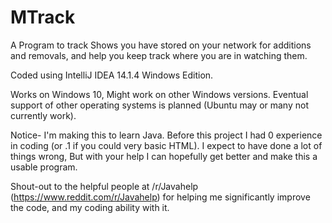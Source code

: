 # MTrack
A Program to track Shows you have stored on your network for additions and removals, and help you keep track where you are in watching them.

Coded using IntelliJ IDEA 14.1.4 Windows Edition.

Works on Windows 10, Might work on other Windows versions. Eventual support of other operating systems is planned (Ubuntu may or many not currently work).

Notice- I'm making this to learn Java. Before this project I had 0 experience in coding (or .1 if you could very basic HTML).
I expect to have done a lot of things wrong, But with your help I can hopefully get better and make this a usable program.

Shout-out to the helpful people at /r/Javahelp (https://www.reddit.com/r/Javahelp) for helping me significantly improve the code, and my coding ability with it.
